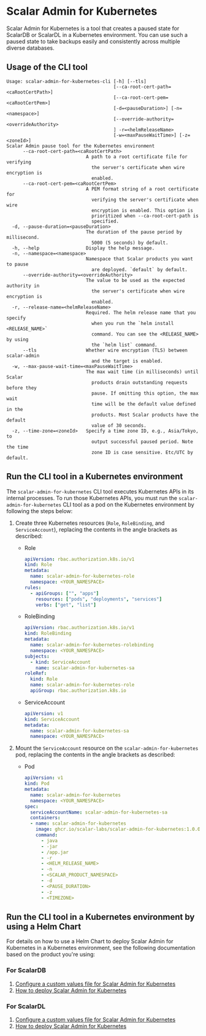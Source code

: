 # Scalar Admin for Kubernetes

Scalar Admin for Kubernetes is a tool that creates a paused state for ScalarDB or ScalarDL in a Kubernetes environment. You can use such a paused state to take backups easily and consistently across multiple diverse databases.

## Usage of the CLI tool

```console
Usage: scalar-admin-for-kubernetes-cli [-h] [--tls]
                                       [--ca-root-cert-path=<caRootCertPath>]
                                       [--ca-root-cert-pem=<caRootCertPem>]
                                       [-d=<pauseDuration>] [-n=<namespace>]
                                       [--override-authority=<overrideAuthority>
                                       ] -r=<helmReleaseName>
                                       [-w=<maxPauseWaitTime>] [-z=<zoneId>]
Scalar Admin pause tool for the Kubernetes environment
      --ca-root-cert-path=<caRootCertPath>
                             A path to a root certificate file for verifying
                               the server's certificate when wire encryption is
                               enabled.
      --ca-root-cert-pem=<caRootCertPem>
                             A PEM format string of a root certificate for
                               verifying the server's certificate when wire
                               encryption is enabled. This option is
                               prioritized when --ca-root-cert-path is
                               specified.
  -d, --pause-duration=<pauseDuration>
                             The duration of the pause period by millisecond.
                               5000 (5 seconds) by default.
  -h, --help                 Display the help message.
  -n, --namespace=<namespace>
                             Namespace that Scalar products you want to pause
                               are deployed. `default` by default.
      --override-authority=<overrideAuthority>
                             The value to be used as the expected authority in
                               the server's certificate when wire encryption is
                               enabled.
  -r, --release-name=<helmReleaseName>
                             Required. The helm release name that you specify
                               when you run the `helm install <RELEASE_NAME>`
                               command. You can see the <RELEASE_NAME> by using
                               the `helm list` command.
      --tls                  Whether wire encryption (TLS) between scalar-admin
                               and the target is enabled.
  -w, --max-pause-wait-time=<maxPauseWaitTime>
                             The max wait time (in milliseconds) until Scalar
                               products drain outstanding requests before they
                               pause. If omitting this option, the max wait
                               time will be the default value defined in the
                               products. Most Scalar products have the default
                               value of 30 seconds.
  -z, --time-zone=<zoneId>   Specify a time zone ID, e.g., Asia/Tokyo, to
                               output successful paused period. Note the time
                               zone ID is case sensitive. Etc/UTC by default.
```

## Run the CLI tool in a Kubernetes environment

The `scalar-admin-for-kubernetes` CLI tool executes Kubernetes APIs in its internal processes. To run those Kubernetes APIs, you must run the `scalar-admin-for-kubernetes` CLI tool as a pod on the Kubernetes environment by following the steps below:

1. Create three Kubernetes resources (`Role`, `RoleBinding`, and `ServiceAccount`), replacing the contents in the angle brackets as described:

   * Role

     ```yaml
     apiVersion: rbac.authorization.k8s.io/v1
     kind: Role
     metadata:
       name: scalar-admin-for-kubernetes-role
       namespace: <YOUR_NAMESPACE>
     rules:
       - apiGroups: ["", "apps"]
         resources: ["pods", "deployments", "services"]
         verbs: ["get", "list"]
     ```

   * RoleBinding

     ```yaml
     apiVersion: rbac.authorization.k8s.io/v1
     kind: RoleBinding
     metadata:
       name: scalar-admin-for-kubernetes-rolebinding
       namespace: <YOUR_NAMESPACE>
     subjects:
       - kind: ServiceAccount
         name: scalar-admin-for-kubernetes-sa
     roleRef:
       kind: Role
       name: scalar-admin-for-kubernetes-role
       apiGroup: rbac.authorization.k8s.io
     ```

   * ServiceAccount

     ```yaml
     apiVersion: v1
     kind: ServiceAccount
     metadata:
       name: scalar-admin-for-kubernetes-sa
       namespace: <YOUR_NAMESPACE>
     ```

1. Mount the `ServiceAccount` resource on the `scalar-admin-for-kubernetes` pod, replacing the contents in the angle brackets as described:

   * Pod

     ```yaml
     apiVersion: v1
     kind: Pod
     metadata:
       name: scalar-admin-for-kubernetes
       namespace: <YOUR_NAMESPACE>
     spec:
       serviceAccountName: scalar-admin-for-kubernetes-sa
       containers:
       - name: scalar-admin-for-kubernetes
         image: ghcr.io/scalar-labs/scalar-admin-for-kubernetes:1.0.0
         command:
           - java
           - -jar
           - /app.jar
           - -r
           - <HELM_RELEASE_NAME>
           - -n
           - <SCALAR_PRODUCT_NAMESPACE>
           - -d
           - <PAUSE_DURATION>
           - -z
           - <TIMEZONE>
     ```

## Run the CLI tool in a Kubernetes environment by using a Helm Chart

For details on how to use a Helm Chart to deploy Scalar Admin for Kubernetes in a Kubernetes environment, see the following documentation based on the product you're using:

### For ScalarDB

1. [Configure a custom values file for Scalar Admin for Kubernetes](https://scalardb.scalar-labs.com/docs/latest/helm-charts/configure-custom-values-scalar-admin-for-kubernetes/)
1. [How to deploy Scalar Admin for Kubernetes](https://scalardb.scalar-labs.com/docs/latest/helm-charts/how-to-deploy-scalar-admin-for-kubernetes/)

### For ScalarDL

1. [Configure a custom values file for Scalar Admin for Kubernetes](https://scalardl.scalar-labs.com/docs/latest/helm-charts/configure-custom-values-scalar-admin-for-kubernetes/)
1. [How to deploy Scalar Admin for Kubernetes](https://scalardl.scalar-labs.com/docs/latest/helm-charts/how-to-deploy-scalar-admin-for-kubernetes/)

